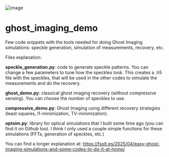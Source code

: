 ![image](https://github.com/user-attachments/assets/6610192a-3551-42ca-bcd8-8149ee3b28ac)

# ghost_imaging_demo
 Few code snippets with the tools needed for doing Ghost Imaging simulations: speckle generation, simulation of measurements, recovery, etc.

 Files explanation:
 
**speckle_generation.py**: code to generate speckle patterns. You can change a few parameters to tune how the speckles look. This creates a .h5 file with the speckles, that will be used in the other codes to simulate the measurements and do the recovery.
 
**ghost_demo.py**: classical ghost imaging recovery (without compressive sensing). You can choose the number of speckles to use.
 
**compressive_demo.py**: Ghost Imaging using different recovery strategies (least squares, l1-minimization, TV-minimization).

**optsim.py**: library for optical simulations that I built some time ago (you can find it on Github too). I think I only used a couple simple functions for these simulations (FFTs, generation of speckles, etc.)

You can find a longer explanation at: https://fsolt.es/2025/04/easy-ghost-imaging-simulations-and-some-codes-to-do-it-at-home/
